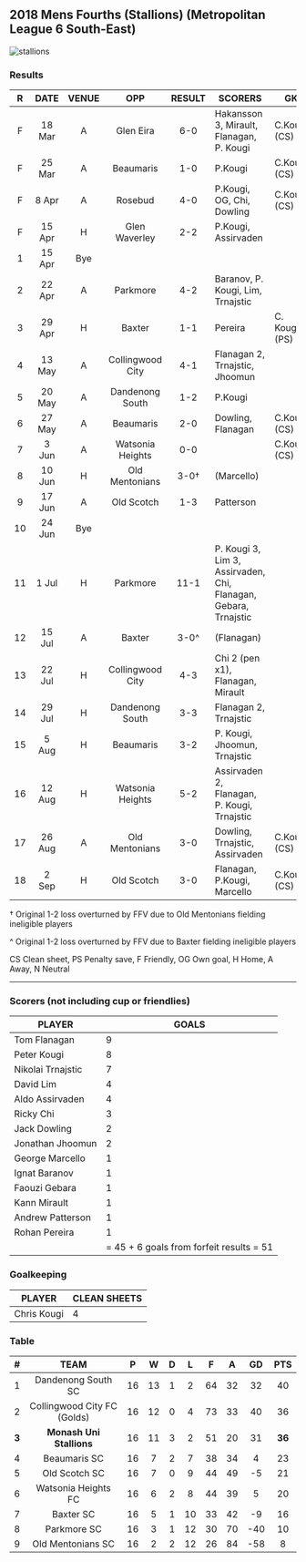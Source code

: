 ## 2018 Mens Fourths (Stallions) (Metropolitan League 6 South-East)

![stallions](https://live.staticflickr.com/65535/40674768553_ff69ca20b7_b.jpg)

### Results

| R | DATE | VENUE| OPP | RESULT | SCORERS | GK |
|:---:|:---:|:---:|:---:|:---:| --- | --- |
| F | 18 Mar | A| Glen Eira      | 6-0 | Hakansson 3, Mirault, Flanagan, P. Kougi    | C.Kougi (CS) |
| F | 25 Mar  | A| Beaumaris      | 1-0 | P.Kougi                                     | C.Kougi (CS) |
| F | 8 Apr   | A| Rosebud              | 4-0 | P.Kougi, OG, Chi, Dowling              | C.Kougi (CS) |
| F | 15 Apr   | H| Glen Waverley       | 2-2 | P.Kougi, Assirvaden                      |  |
| 1 | 15 Apr  | Bye|                    |     |                                          |  |
| 2 | 22 Apr  | A| Parkmore             | 4-2 | Baranov, P. Kougi, Lim, Trnajstic       |  |
| 3 | 29 Apr  | H| Baxter               | 1-1 | Pereira                                  | C. Kougi (PS) |
| 4 | 13 May  | A| Collingwood City     | 4-1 | Flanagan 2, Trnajstic, Jhoomun          |  |
| 5 | 20 May  | A| Dandenong South      | 1-2 | P.Kougi                                  |  |
| 6 | 27 May  | A| Beaumaris            | 2-0 | Dowling, Flanagan                        | C.Kougi (CS) |
| 7 | 3 Jun   | A| Watsonia Heights     | 0-0 |                                          | C.Kougi (CS) |
| 8 | 10 Jun  | H| Old Mentonians       | 3-0†| (Marcello)                                 |  |
| 9 | 17 Jun | A| Old Scotch            | 1-3 | Patterson                                |  |
| 10 | 24 Jun | Bye|                    |     |                                          |  |
| 11 | 1 Jul  | H| Parkmore             | 11-1 | P. Kougi 3, Lim 3, Assirvaden, Chi, Flanagan, Gebara, Trnajstic                            |  |
| 12 | 15 Jul  | A| Baxter              | 3-0^ | (Flanagan)                                |  |
| 13 | 22 Jul | H| Collingwood City     | 4-3 | Chi 2 (pen x1), Flanagan, Mirault        |  |
| 14 | 29 Jul | H| Dandenong South      | 3-3 | Flanagan 2, Trnajstic                    |  |
| 15 | 5 Aug  | H| Beaumaris            | 3-2 | P. Kougi, Jhoomun, Trnajstic             |  |
| 16 | 12 Aug | H| Watsonia Heights     | 5-2 | Assirvaden 2, Flanagan, P. Kougi, Trnajstic |  |
| 17 | 26 Aug | A| Old Mentonians       | 3-0 | Dowling, Trnajstic, Assirvaden           | C.Kougi (CS) |
| 18 | 2 Sep  | H| Old Scotch           | 3-0 | Flanagan, P.Kougi, Marcello              | C.Kougi (CS) |

† Original 1-2 loss overturned by FFV due to Old Mentonians fielding ineligible players

^ Original 1-2 loss overturned by FFV due to Baxter fielding ineligible players

CS Clean sheet, PS Penalty save, F Friendly, OG Own goal, H Home, A Away, N Neutral


------------------------

### Scorers (not including cup or friendlies)

| PLAYER                   | GOALS |
| ------------------------ | --- |
| Tom Flanagan             | 9 |
| Peter Kougi              | 8 |
| Nikolai Trnajstic        | 7 |
| David Lim                | 4 |
| Aldo Assirvaden          | 4 |
| Ricky Chi                | 3 |
| Jack Dowling             | 2 |
| Jonathan Jhoomun         | 2 |
| George Marcello          | 1 |
| Ignat Baranov            | 1 |
| Faouzi Gebara            | 1 |
| Kann Mirault             | 1 |
| Andrew Patterson         | 1 |
| Rohan Pereira            | 1 |
|                          | = 45 + 6 goals from forfeit results = 51 |


### Goalkeeping
| PLAYER                   | CLEAN SHEETS |
| ------------------------ | --- |
| Chris Kougi              | 4 |

### Table

| # | TEAM | P | W | D | L | F | A | GD | PTS |
|:---:|:---:|:---:|:---:|:---:|:---:|:---:|:---:|:---:|:---:|
| 1  | Dandenong South SC | 16 | 13 | 1 | 2 | 64 | 32 | 32 | 40 |
| 2  | Collingwood City FC (Golds) | 16 | 12 | 0 | 4 | 73 | 33 | 40 | 36 |
| **3**|**Monash Uni Stallions** | 16 | 11 | 3 | 2 | 51 | 20 | 31 | **36** |
| 4  | Beaumaris SC | 16 | 7 | 2 | 7 | 38 | 34 | 4 | 23 |
| 5  | Old Scotch SC | 16 | 7 | 0 | 9 | 44 | 49 | -5 | 21 |
| 6  | Watsonia Heights FC | 16 | 6 | 2 | 8 | 44 | 39 | 5 | 20 |
| 7  | Baxter SC | 16 | 5 | 1 | 10 | 33 | 42 | -9 | 16 |
| 8  | Parkmore SC | 16 | 3 | 1 | 12 | 30 | 70 | -40 | 10 |
| 9  | Old Mentonians SC | 16 | 2 | 2 | 12 | 26 | 84 | -58 | 8 |


